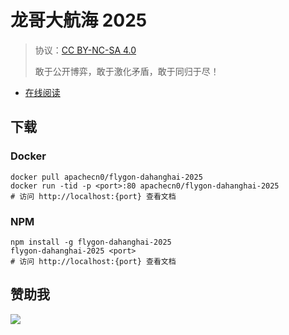 <!--
    需要填充的占位符：
    
    README.md
    
        龙哥大航海 2025：文档中文名
        {nameEn}：文档英文名
        {urlEn}：文档原始链接
        dhh25：域名前缀
        飞龙：负责人名称
        wizardforcel：负责人 Github 用户名
        562826179：负责人 QQ
        flygon-dahanghai-2025：ApacheCN 的 Github 仓库名称
        flygon-dahanghai-2025：DockerHub 仓库名称
        flygon-dahanghai-2025：PYPI 包名称
        flygon-dahanghai-2025：NPM 包名称
    
    CNAME
    
        dhh25：域名前缀

    index.html
    
        龙哥大航海 2025：文档中文名
        #009d9c：显示颜色
        flygon-dahanghai-2025：ApacheCN 的 Github 仓库名称

    asset/docsify-flygon-footer.js
    
        flygon-dahanghai-2025：ApacheCN 的 Github 仓库名称
-->

# 龙哥大航海 2025

> 协议：[CC BY-NC-SA 4.0](http://creativecommons.org/licenses/by-nc-sa/4.0/)
> 
> 敢于公开博弈，敢于激化矛盾，敢于同归于尽！

* [在线阅读](https://dhh25.flygon.net)

## 下载

### Docker

```
docker pull apachecn0/flygon-dahanghai-2025
docker run -tid -p <port>:80 apachecn0/flygon-dahanghai-2025
# 访问 http://localhost:{port} 查看文档
```

### NPM

```
npm install -g flygon-dahanghai-2025
flygon-dahanghai-2025 <port>
# 访问 http://localhost:{port} 查看文档
```

## 赞助我

![](https://img-blog.csdnimg.cn/20200112005920729.png)
